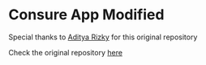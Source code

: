 # Consure App Modified

Special thanks to [Aditya Rizky](https://github.com/adityarizkyramadhan) for this original repository

Check the original repository [here](https://github.com/adityarizkyramadhan/Consure-App)
